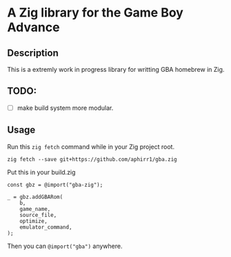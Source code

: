 # A Zig library for the Game Boy Advance
## Description
This is a extremly work in progress library for writting GBA homebrew in Zig.

## TODO:
- [ ] make build system more modular.

## Usage
Run this ``zig fetch`` command while in your Zig project root.
```
zig fetch --save git+https://github.com/aphirr1/gba.zig
```
Put this in your build.zig
```
const gbz = @import("gba-zig");

_ = gbz.addGBARom(
    b,
    game_name,
    source_file,
    optimize,
    emulator_command,
);
```

Then you can ``@import("gba")`` anywhere.
